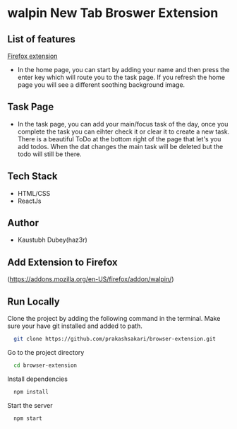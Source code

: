 # walpin New Tab Broswer Extension

## List of features
[Firefox extension](https://addons.mozilla.org/en-US/firefox/addon/walpin/)
- In the home page, you can start by adding your name and then press the enter key which will route you to the task page. If you refresh the home page you will see a different soothing background image.

## Task Page
-   In the task page, you can add your main/focus task of the day, once you complete the task you can eihter check it or clear it to create a new task. There is a beautiful ToDo at the bottom right of the page that let's you add todos. When the dat changes the main task will be deleted but the todo will still be there.


## Tech Stack

- HTML/CSS
- ReactJs

## Author

-   Kaustubh Dubey(haz3r)

## Add Extension to Firefox

(https://addons.mozilla.org/en-US/firefox/addon/walpin/)


## Run Locally

Clone the project by adding the following command in the terminal.
Make sure your have git installed and added to path.

```bash
  git clone https://github.com/prakashsakari/browser-extension.git
```

Go to the project directory

```bash
  cd browser-extension
```

Install dependencies

```bash
  npm install
```

Start the server

```bash
  npm start
```
#
